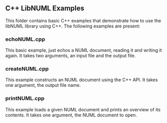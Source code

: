 ## C++ LibNUML Examples

This folder contains basic C++ examples that demonstrate how to use the libNUML library using C++. The following examples are present: 

### echoNUML.cpp
This basic example, just echos a NUML document, reading it and writing it again. It takes two arguments, an input file and the output file. 

### createNUML.cpp
This example constructs an NUML document using the C++ API. It takes one argument, the output file name.

### printNUML.cpp
This example loads a given NUML document and prints an overview of its contents. It takes one argument, the NUML document to open. 
